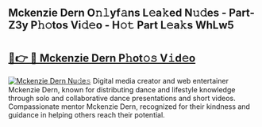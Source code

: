 ## Mckenzie Dern O𝚗𝚕yf𝚊ns L𝚎a𝚔ed N𝚞𝚍es - Part-Z3y P𝚑𝚘tos Vi𝚍𝚎o - H𝚘𝚝 Part L𝚎a𝚔s WhLw5

# <h2><a href="http://kf9xc8.oniu.top/?m=Mckenzie+Dern">🔗👉 🔴 Mckenzie Dern P𝚑ot𝚘𝚜 V𝚒d𝚎o</a></h2>

[![Mckenzie Dern Nu𝚍e𝚜](https://i.imgur.com/0qMVB7G.gif)](http://kf9xc8.oniu.top/?m=Mckenzie+Dern)
Digital media creator and web entertainer Mckenzie Dern, known for distributing dance and lifestyle knowledge through solo and collaborative dance presentations and short videos. Compassionate mentor Mckenzie Dern, recognized for their kindness and guidance in helping others reach their potential.  

